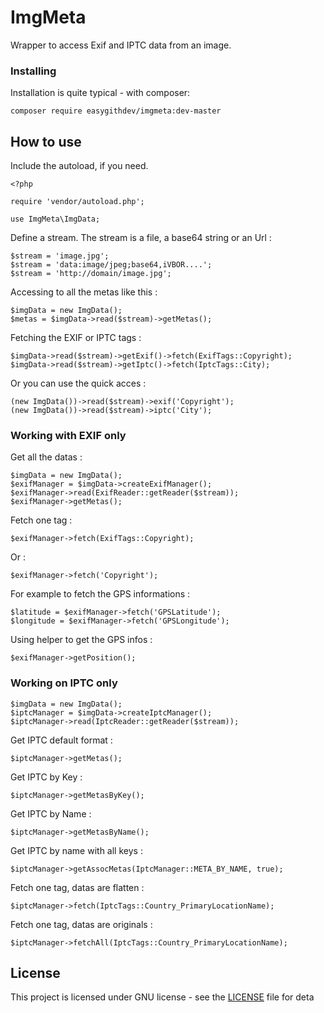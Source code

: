 # ImgMeta

Wrapper to access Exif and IPTC data from an image.

### Installing

Installation is quite typical - with composer:

```
composer require easygithdev/imgmeta:dev-master
```

## How to use

Include the autoload, if you need.

```
<?php

require 'vendor/autoload.php';

use ImgMeta\ImgData;
```

Define a stream. The stream is a file, a base64 string or an Url :

```
$stream = 'image.jpg';
$stream = 'data:image/jpeg;base64,iVBOR....';
$stream = 'http://domain/image.jpg';
```

Accessing to all the metas like this :

```
$imgData = new ImgData();
$metas = $imgData->read($stream)->getMetas();
```

Fetching the EXIF or IPTC tags :

```
$imgData->read($stream)->getExif()->fetch(ExifTags::Copyright);
$imgData->read($stream)->getIptc()->fetch(IptcTags::City);
```

Or you can use the quick acces :
```
(new ImgData())->read($stream)->exif('Copyright');
(new ImgData())->read($stream)->iptc('City');
```

### Working with EXIF only

Get all the datas :

```
$imgData = new ImgData();
$exifManager = $imgData->createExifManager();
$exifManager->read(ExifReader::getReader($stream));
$exifManager->getMetas();
```

Fetch one tag :

```
$exifManager->fetch(ExifTags::Copyright);
```

Or :

```
$exifManager->fetch('Copyright');
```

For example to fetch the GPS informations :

```
$latitude = $exifManager->fetch('GPSLatitude');
$longitude = $exifManager->fetch('GPSLongitude');
```

Using helper to get the GPS infos :

```
$exifManager->getPosition();
```

### Working on IPTC only

```
$imgData = new ImgData();
$iptcManager = $imgData->createIptcManager();
$iptcManager->read(IptcReader::getReader($stream));
```

Get IPTC default format :

```
$iptcManager->getMetas();
```

Get IPTC by Key :

```
$iptcManager->getMetasByKey();
```

Get IPTC by Name :

```
$iptcManager->getMetasByName();
```

Get IPTC by name with all keys :

```
$iptcManager->getAssocMetas(IptcManager::META_BY_NAME, true);
```

Fetch one tag, datas are flatten :

```
$iptcManager->fetch(IptcTags::Country_PrimaryLocationName);
```

Fetch one tag, datas are originals :

```
$iptcManager->fetchAll(IptcTags::Country_PrimaryLocationName);
```

## License

This project is licensed under GNU license - see the [LICENSE](LICENSE) file for deta
